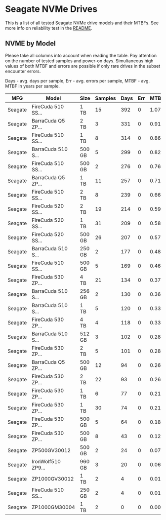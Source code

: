 Seagate NVMe Drives
===================

This is a list of all tested Seagate NVMe drive models and their MTBFs. See more
info on reliability test in the [README](https://github.com/linuxhw/SMART).

NVME by Model
------------

Please take all columns into account when reading the table. Pay attention on the
number of tested samples and power-on days. Simultaneous high values of both MTBF
and errors are possible if only rare drives in the subset encounter errors.

Days - avg. days per sample,
Err  - avg. errors per sample,
MTBF - avg. MTBF in years per sample.

| MFG       | Model              | Size   | Samples | Days  | Err   | MTBF |
|-----------|--------------------|--------|---------|-------|-------|------|
| Seagate   | FireCuda 510 SS... | 1 TB   | 15      | 392   | 0     | 1.07   |
| Seagate   | BarraCuda Q5 ZP... | 2 TB   | 3       | 331   | 0     | 0.91   |
| Seagate   | FireCuda 510 SS... | 1 TB   | 8       | 314   | 0     | 0.86   |
| Seagate   | BarraCuda 510 S... | 500 GB | 5       | 299   | 0     | 0.82   |
| Seagate   | FireCuda 510 SS... | 500 GB | 2       | 276   | 0     | 0.76   |
| Seagate   | BarraCuda Q5 ZP... | 1 TB   | 11      | 257   | 0     | 0.71   |
| Seagate   | FireCuda 510 SS... | 2 TB   | 8       | 239   | 0     | 0.66   |
| Seagate   | FireCuda 520 SS... | 2 TB   | 19      | 214   | 0     | 0.59   |
| Seagate   | FireCuda 520 SS... | 1 TB   | 31      | 209   | 0     | 0.58   |
| Seagate   | FireCuda 520 SS... | 500 GB | 26      | 207   | 0     | 0.57   |
| Seagate   | BarraCuda 510 S... | 250 GB | 2       | 177   | 0     | 0.48   |
| Seagate   | FireCuda 510 SS... | 500 GB | 5       | 169   | 0     | 0.46   |
| Seagate   | FireCuda 530 ZP... | 4 TB   | 21      | 134   | 0     | 0.37   |
| Seagate   | BarraCuda 510 S... | 256 GB | 2       | 130   | 0     | 0.36   |
| Seagate   | BarraCuda 510 S... | 1 TB   | 5       | 120   | 0     | 0.33   |
| Seagate   | FireCuda 530 ZP... | 4 TB   | 4       | 118   | 0     | 0.33   |
| Seagate   | BarraCuda 510 S... | 512 GB | 3       | 102   | 0     | 0.28   |
| Seagate   | FireCuda 530 ZP... | 2 TB   | 5       | 101   | 0     | 0.28   |
| Seagate   | BarraCuda Q5 ZP... | 500 GB | 12      | 94    | 0     | 0.26   |
| Seagate   | FireCuda 530 ZP... | 2 TB   | 22      | 93    | 0     | 0.26   |
| Seagate   | FireCuda 530 ZP... | 1 TB   | 6       | 77    | 0     | 0.21   |
| Seagate   | FireCuda 530 ZP... | 1 TB   | 30      | 74    | 0     | 0.21   |
| Seagate   | FireCuda 530 ZP... | 500 GB | 5       | 64    | 0     | 0.18   |
| Seagate   | FireCuda 530 ZP... | 500 GB | 8       | 43    | 0     | 0.12   |
| Seagate   | ZP500GV30012       | 500 GB | 2       | 24    | 0     | 0.07   |
| Seagate   | IronWolf510 ZP9... | 960 GB | 3       | 20    | 0     | 0.06   |
| Seagate   | ZP1000GV30012      | 1 TB   | 2       | 4     | 0     | 0.01   |
| Seagate   | FireCuda 510 SS... | 250 GB | 2       | 4     | 0     | 0.01   |
| Seagate   | ZP1000GM30004      | 1 TB   | 2       | 0     | 0     | 0.00   |
